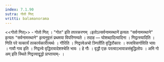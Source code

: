 ```yaml
---
index: 7.1.90
sutra: गोतो णित्‌
vritti: balamanorama
---
```


<<गोतो णित्>> - गोतो णित् । "गोत" इति तपरकरणम् ।इतोऽत्सर्वनामस्थाने॑ इत्यतः "सर्वनामस्थाने" इत्यतः "सर्वनामस्थाने" इत्यनुवृत्तं प्रथमया विपरिणम्यते । तदाह — घोशब्दादित्यादिना । णिद्वत्स्यादिति । णिति परे यत्कार्यं तत्कार्यकारीत्यर्थः । गौरिति । णिद्वत्त्वेअचो ञ्णिती॑ति वृद्धिरौकारः । रुत्वविसर्गाविति भावः । गावौ गाव इति । णिद्वत्त्वे वृद्धिरावादेशश्चेति भावः । हे गौः । वृद्धौ एङः परत्वाऽभावान्नसंबुद्धिलोपः । अमि गो अम् इति स्थिते णिद्वत्त्वाद्वृद्धो प्राप्तायाम्- ।